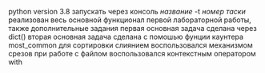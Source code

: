 python version 3.8
запускать через консоль *название* -t *номер таски*
реализован весь основной функционал первой лабораторной работы, также дополнительные задания
первая основная задача сделана через dict()
вторая основная задача сделана с помошью фунции каунтера most_common
для сортировки слиянием воспользовался механизмом срезов
при работе с файлом воспользовался контекстным оператором with
